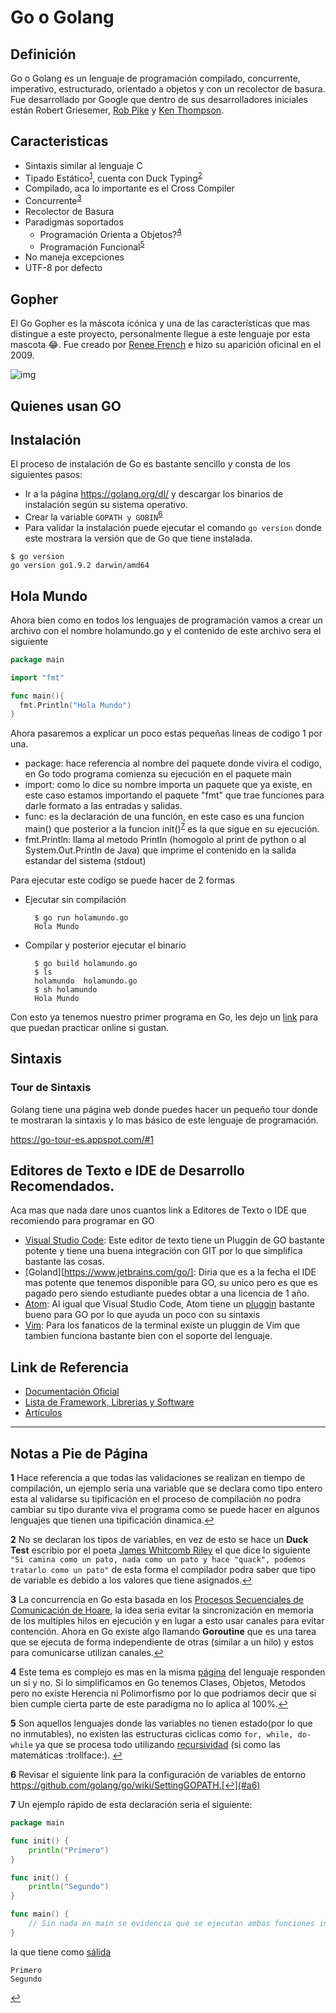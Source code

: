 # Go o Golang
## Definición

Go o Golang es un lenguaje de programación compilado, concurrente, imperativo, estructurado, orientado a objetos y con un recolector de basura. Fue desarrollado por Google que dentro de sus desarrolladores iniciales están Robert Griesemer,  [Rob Pike](https://en.wikipedia.org/wiki/Rob_Pike) y  [Ken Thompson](https://en.wikipedia.org/wiki/Ken_Thompson).

## Caracteristicas

- Sintaxis similar al lenguaje C
- Tipado Estático<sup id="a1">[1](#f1)</sup>, cuenta con Duck Typing<sup id="a2">[2](#f2)</sup>
- Compilado, aca lo importante es el Cross Compiler
- Concurrente<sup id="a3">[3](#f3)</sup>
- Recolector de Basura
- Paradigmas soportados
  - Programación Orienta a Objetos?<sup id="a4">[4](#f4)</sup>
  - Programación Funcional<sup id="a5">[5](#f5)</sup>
- No maneja excepciones
- UTF-8 por defecto

##  Gopher 

El Go Gopher es la máscota icónica y una de las características que mas distingue a este proyecto, personalmente llegue a este lenguaje por esta mascota :joy:. Fue creado por [Renee French](http://reneefrench.blogspot.cl) e hizo su aparición oficinal en el 2009.

![img](https://qph.ec.quoracdn.net/main-qimg-716a9a93c3a28db4dead8e36d3046035)

## Quienes usan GO

## Instalación

El proceso de instalación de Go es bastante sencillo y consta de los siguientes pasos:

- Ir a la página https://golang.org/dl/ y descargar los binarios de instalación según su sistema operativo.
- Crear la variable ```GOPATH y GOBIN```<sup id="a6">[6](#f6)</sup>
- Para validar la instalación puede ejecutar el comando ```go version``` donde este mostrara la versión que de Go que tiene instalada.

```
$ go version
go version go1.9.2 darwin/amd64
```

## Hola Mundo

Ahora bien como en todos los lenguajes de programación vamos a crear un archivo con el nombre holamundo.go y el contenido de este archivo sera el siguiente


```go
package main

import "fmt"

func main(){
  fmt.Println("Hola Mundo")
}
```

Ahora pasaremos a explicar un poco estas pequeñas lineas de codigo 1 por una.

- package: hace referencia al nombre del paquete donde vivira el codigo, en Go todo programa comienza su ejecución en el paquete main
- import: como lo dice su nombre importa un paquete que ya existe, en este caso estamos importando el paquete "fmt" que trae funciones para darle formato a las entradas y salidas.
- func: es la declaración de una función, en este caso es una funcion main() que posterior a la funcion init()<sup id="a7">[7](#f7)</sup> es la que sigue en su ejecución.
- fmt.Println: llama al metodo Println (homogolo al print de python o al System.Out.Println de Java) que imprime el contenido en la salida estandar del sistema (stdout) 

Para ejecutar este codigo se puede hacer de 2 formas

- Ejecutar sin compilación

  ```
    $ go run holamundo.go
    Hola Mundo
  ```

- Compilar y posterior ejecutar el binario

  ```
    $ go build holamundo.go
    $ ls
    holamundo  holamundo.go
    $ sh holamundo
    Hola Mundo
  ```

Con esto ya tenemos nuestro primer programa en Go, les dejo un [link](https://play.golang.org/p/Ws2MAOgom1C) para que puedan practicar online si gustan.

## Sintaxis

### Tour de Sintaxis

Golang tiene una página web donde puedes hacer un pequeño tour donde te mostraran la sintaxis y lo mas básico de este lenguaje de programación.

https://go-tour-es.appspot.com/#1

## Editores de Texto e IDE de Desarrollo Recomendados.

Aca mas que nada dare unos cuantos link a Editores de Texto o IDE que recomiendo para programar en GO

- [Visual Studio Code](https://code.visualstudio.com): Este editor de texto tiene un Pluggin de GO bastante potente y tiene una buena integración con GIT por lo que simplifica bastante las cosas.
- [Goland][https://www.jetbrains.com/go/]: Diria que es a la fecha el IDE mas potente que tenemos disponible para GO, su unico pero es que es pagado pero siendo estudiante puedes obtar a una licencia de 1 año.
- [Atom](https://atom.io/): Al igual que Visual Studio Code, Atom tiene un [pluggin](https://atom.io/packages/go-plus) bastante bueno para GO por lo que ayuda un poco con su sintaxis
- [Vim](https://github.com/fatih/vim-go): Para los fanaticos de la terminal existe un pluggin de Vim que tambien funciona bastante bien con el soporte del lenguaje.

## Link de Referencia

- [Documentación Oficial](https://golang.org/doc/)
- [Lista de Framework, Librerias y Software](https://github.com/avelino/awesome-go)
- [Artículos](https://github.com/golang/go/wiki/Articles)

---
## Notas a Pie de Página

<b id="f1">1</b> Hace referencia a que todas las validaciones se realizan en tiempo de compilación, un ejemplo seria una variable que se declara como tipo entero esta al validarse su tipificación en el proceso de compilación no podra cambiar su tipo durante viva el programa como se puede hacer en algunos lenguajes que tienen una tipificación dinamica.[↩](#a1)

<b id="f2">2</b> No se declaran los tipos de variables, en vez de esto se hace un **Duck Test** escribio por el poeta  [James Whitcomb Riley](https://en.wikipedia.org/wiki/James_Whitcomb_Riley) el que dice lo siguiente  ```"Si camina como un pato, nada como un pato y hace "quack", podemos tratarlo como un pato"``` de esta forma el compilador podra saber que tipo de variable es debido a los valores que tiene asignados.[↩](#a2)

<b id="f3">3</b> La concurrencia en Go esta basada en los [Procesos Secuenciales de Comunicación de Hoare](https://en.wikipedia.org/wiki/Communicating_sequential_processes), la idea seria evitar la sincronización en memoria de los multiples hilos en ejecución y en lugar a esto usar canales para evitar contención. Ahora en Go existe algo llamando **Goroutine** que es una tarea que se ejecuta de forma independiente de otras (similar a un hilo) y estos para comunicarse utilizan canales.[↩](#a3)

<b id="f4">4</b> Este tema es complejo es mas en la misma [página](https://golang.org/doc/faq#Is_Go_an_object-oriented_language) del lenguaje responden un si y no. Si lo simplificamos en Go tenemos Clases, Objetos, Metodos pero no existe Herencia ni Polimorfismo por lo que podriamos decir que si bien cumple cierta parte de este paradigma no lo aplica al 100%.[↩](#a4)

<b id="f5">5</b> Son aquellos lenguajes donde las variables no tienen estado(por lo que no inmutables), no existen las estructuras ciclicas como ```for, while, do-while``` ya que se procesa todo utilizando [recursividad](https://en.wikipedia.org/wiki/Recursive_definition) (si como las matemáticas :trollface:). [↩](#a5)

<b id="f6">6</b> Revisar el siguiente link para la configuración de variables de entorno https://github.com/golang/go/wiki/SettingGOPATH.[↩](#a6)

<b id="f7">7</b> Un ejemplo rápido de esta declaración seria el siguiente:

```go
package main

func init() {
    println("Primero")
}

func init() {
    println("Segundo")
}

func main() {
    // Sin nada en main se evidencia que se ejecutan ambas funciones init
}
```
la que tiene como [sálida](https://play.golang.org/p/heKgYFrgl40)

```
Primero
Segundo
```
[↩](#a7)
